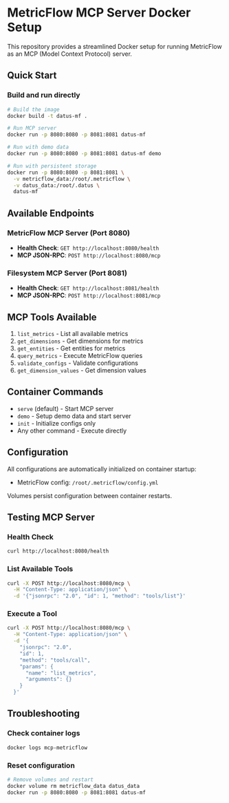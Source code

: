 # MetricFlow MCP Server Docker Setup

This repository provides a streamlined Docker setup for running MetricFlow as an MCP (Model Context Protocol) server.

## Quick Start

### Build and run directly
```bash
# Build the image
docker build -t datus-mf .

# Run MCP server
docker run -p 8080:8080 -p 8081:8081 datus-mf

# Run with demo data
docker run -p 8080:8080 -p 8081:8081 datus-mf demo

# Run with persistent storage
docker run -p 8080:8080 -p 8081:8081 \
  -v metricflow_data:/root/.metricflow \
  -v datus_data:/root/.datus \
  datus-mf
```


## Available Endpoints

### MetricFlow MCP Server (Port 8080)
- **Health Check**: `GET http://localhost:8080/health`
- **MCP JSON-RPC**: `POST http://localhost:8080/mcp`

### Filesystem MCP Server (Port 8081)
- **Health Check**: `GET http://localhost:8081/health`
- **MCP JSON-RPC**: `POST http://localhost:8081/mcp`

## MCP Tools Available

1. `list_metrics` - List all available metrics
2. `get_dimensions` - Get dimensions for metrics
3. `get_entities` - Get entities for metrics
4. `query_metrics` - Execute MetricFlow queries
5. `validate_configs` - Validate configurations
6. `get_dimension_values` - Get dimension values

## Container Commands

- `serve` (default) - Start MCP server
- `demo` - Setup demo data and start server
- `init` - Initialize configs only
- Any other command - Execute directly

## Configuration

All configurations are automatically initialized on container startup:
- MetricFlow config: `/root/.metricflow/config.yml`

Volumes persist configuration between container restarts.

## Testing MCP Server

### Health Check
```bash
curl http://localhost:8080/health
```

### List Available Tools
```bash
curl -X POST http://localhost:8080/mcp \
  -H "Content-Type: application/json" \
  -d '{"jsonrpc": "2.0", "id": 1, "method": "tools/list"}'
```

### Execute a Tool
```bash
curl -X POST http://localhost:8080/mcp \
  -H "Content-Type: application/json" \
  -d '{
    "jsonrpc": "2.0",
    "id": 1,
    "method": "tools/call",
    "params": {
      "name": "list_metrics",
      "arguments": {}
    }
  }'
```

## Troubleshooting

### Check container logs
```bash
docker logs mcp-metricflow
```

### Reset configuration
```bash
# Remove volumes and restart
docker volume rm metricflow_data datus_data
docker run -p 8080:8080 -p 8081:8081 datus-mf
```